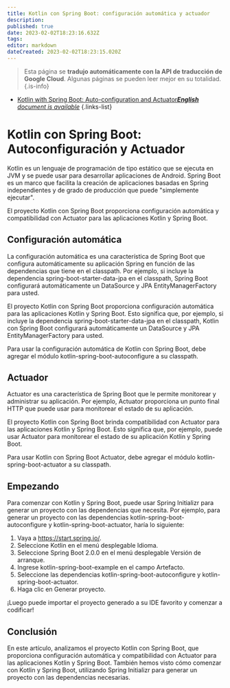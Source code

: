 ```yaml
---
title: Kotlin con Spring Boot: configuración automática y actuador
description: 
published: true
date: 2023-02-02T18:23:16.632Z
tags: 
editor: markdown
dateCreated: 2023-02-02T18:23:15.020Z
---
```


> Esta página se **tradujo automáticamente con la API de traducción de Google Cloud**.
Algunas páginas se pueden leer mejor en su totalidad.{.is-info}



- [Kotlin with Spring Boot: Auto-configuration and Actuator***English** document is available*](/en/Knowledge-base/Kotlin/kotlin-with-spring-boot-auto-configuration-and-actuator)
{.links-list}


# Kotlin con Spring Boot: Autoconfiguración y Actuador

Kotlin es un lenguaje de programación de tipo estático que se ejecuta en JVM y se puede usar para desarrollar aplicaciones de Android. Spring Boot es un marco que facilita la creación de aplicaciones basadas en Spring independientes y de grado de producción que puede "simplemente ejecutar".

El proyecto Kotlin con Spring Boot proporciona configuración automática y compatibilidad con Actuator para las aplicaciones Kotlin y Spring Boot.

## Configuración automática

La configuración automática es una característica de Spring Boot que configura automáticamente su aplicación Spring en función de las dependencias que tiene en el classpath. Por ejemplo, si incluye la dependencia spring-boot-starter-data-jpa en el classpath, Spring Boot configurará automáticamente un DataSource y JPA EntityManagerFactory para usted.

El proyecto Kotlin con Spring Boot proporciona configuración automática para las aplicaciones Kotlin y Spring Boot. Esto significa que, por ejemplo, si incluye la dependencia spring-boot-starter-data-jpa en el classpath, Kotlin con Spring Boot configurará automáticamente un DataSource y JPA EntityManagerFactory para usted.

Para usar la configuración automática de Kotlin con Spring Boot, debe agregar el módulo kotlin-spring-boot-autoconfigure a su classpath.

## Actuador

Actuator es una característica de Spring Boot que le permite monitorear y administrar su aplicación. Por ejemplo, Actuator proporciona un punto final HTTP que puede usar para monitorear el estado de su aplicación.

El proyecto Kotlin con Spring Boot brinda compatibilidad con Actuator para las aplicaciones Kotlin y Spring Boot. Esto significa que, por ejemplo, puede usar Actuator para monitorear el estado de su aplicación Kotlin y Spring Boot.

Para usar Kotlin con Spring Boot Actuator, debe agregar el módulo kotlin-spring-boot-actuator a su classpath.

## Empezando

Para comenzar con Kotlin y Spring Boot, puede usar Spring Initializr para generar un proyecto con las dependencias que necesita. Por ejemplo, para generar un proyecto con las dependencias kotlin-spring-boot-autoconfigure y kotlin-spring-boot-actuator, haría lo siguiente:

1. Vaya a https://start.spring.io/.
2. Seleccione Kotlin en el menú desplegable Idioma.
3. Seleccione Spring Boot 2.0.0 en el menú desplegable Versión de arranque.
4. Ingrese kotlin-spring-boot-example en el campo Artefacto.
5. Seleccione las dependencias kotlin-spring-boot-autoconfigure y kotlin-spring-boot-actuator.
6. Haga clic en Generar proyecto.

¡Luego puede importar el proyecto generado a su IDE favorito y comenzar a codificar!

## Conclusión

En este artículo, analizamos el proyecto Kotlin con Spring Boot, que proporciona configuración automática y compatibilidad con Actuator para las aplicaciones Kotlin y Spring Boot. También hemos visto cómo comenzar con Kotlin y Spring Boot, utilizando Spring Initializr para generar un proyecto con las dependencias necesarias.